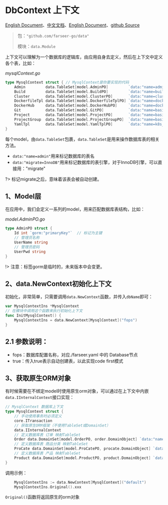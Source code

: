 # DbContext 上下文
[English Document](https://farseer-go.gitee.io/en-us/)、[中文文档](https://farseer-go.gitee.io/)、[English Document](https://farseer-go.github.io/doc/en-us/)、[github Source](https://github.com/farseer-go/data)

> 包：`"github.com/farseer-go/data"`
>
> 模块：`data.Module`

上下文可以理解为一个数据库的逻辑库，由应用自身去定义，然后在上下文中定义各个表，比如：

_mysqlContext.go_
```go
type MysqlContext struct { // MysqlContext是你要实现的代码
	Admin         data.TableSet[model.AdminPO]         `data:"name=admin;migrate"` // data.name 表名
	Build         data.TableSet[model.BuildPO]         `data:"name=build;migrate"`
	Cluster       data.TableSet[model.ClusterPO]       `data:"name=cluster;migrate"`
	DockerfileTpl data.TableSet[model.DockerfileTplPO] `data:"name=dockerfile_tpl;migrate"`
	DockerHub     data.TableSet[model.DockerHubPO]     `data:"name=docker_hub;migrate"`
	Git           data.TableSet[model.GitPO]           `data:"name=basic_git;migrate"`
	Project       data.TableSet[model.ProjectPO]       `data:"name=basic_project;migrate"`
	ProjectGroup  data.TableSet[model.ProjectGroupPO]  `data:"name=basic_project_group;migrate"`
	YamlTpl       data.TableSet[model.YamlTplPO]       `data:"name=k8s_yaml_tpl;migrate=InnoDB"`
}
```
每个model，由`data.TableSet`包裹，`data.TableSet`是用来操作数据库表的相关方法。

- `data:"name=admin"`用来标记数据库的表名
- `data:"migrate=InnoDB"`用来标记数据库的表引擎，对于InnoDB引擎，可以直接用："migrate"

?> 标记migrate之后，意味着该表会被自动创建。 

## 1、Model层
在应用中，我们会定义一系列的model，用来匹配数据库表结构，比如：

_model.AdminPO.go_
```go
type AdminPO struct {
    Id int `gorm:"primaryKey"`  // 标记为主键
    // 管理员名称
    UserName string
    // 管理员密码
    UserPwd string
}
```

!> 注意：标签gorm是临时的，未来版本中会变更。

## 2、data.NewContext初始化上下文

初始化，非常简单，只需要调用`data.NewContext`函数，并传入`dbName`即可：
```go
var MysqlContextIns *MysqlContext
// 在模块中调用这个函数来执行初始化上下文
func InitMysqlContext() {
    MysqlContextIns = data.NewContext[MysqlContext]("fops")
}
```

## 2.1 参数说明：
- fops：数据库配置名称，对应./farseer.yaml 中的 Database节点
- true：传入true表示自动创建表，以此实现code first模式

## 3、获取原生ORM对象
有时候需要在不绑定model时使用原生orm对象，可以通过在上下文中内嵌`data.IInternalContext`接口实现：
```go
// MysqlContext 数据库上下文
type MysqlContext struct {
	// 手动使用事务时必须定义
	core.ITransaction
	// 获取原生ORM框架（不使用TableSet或DomainSet）
	data.IInternalContext
	// 定义数据库表 订单 映射TableSet
	Order data.DomainSet[model.OrderPO, order.DomainObject] `data:"name=farseer_go_order"`
	// 定义数据库表 商品分类 映射TableSet
	ProCate data.DomainSet[model.ProCatePO, procate.DomainObject] `data:"name=farseer_go_procate"`
	// 定义数据库表 产品 映射TableSet
	Product data.DomainSet[model.ProductPO, product.DomainObject] `data:"name=farseer_go_product"`
}
```
调用示例：
```go
    MysqlContextIns := data.NewContext[MysqlContext]("default")
	MysqlContextIns.Original().xxx
```
`Original()`函数将返回原生的orm对象